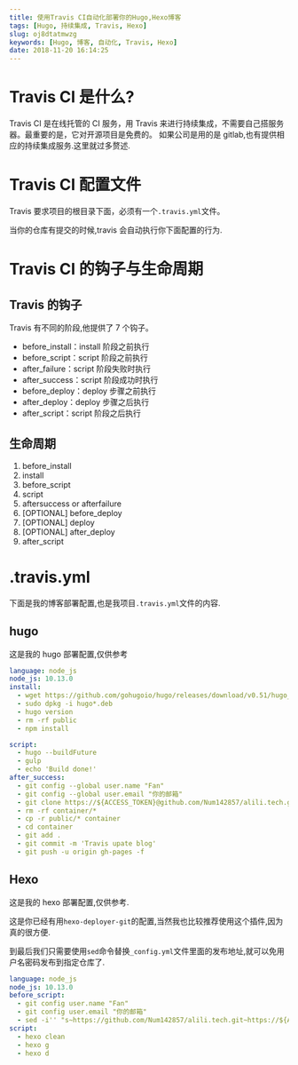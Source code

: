 ```yaml
---
title: 使用Travis CI自动化部署你的Hugo,Hexo博客
tags: [Hugo, 持续集成, Travis, Hexo]
slug: oj8dtatmwzg
keywords: [Hugo, 博客, 自动化, Travis, Hexo]
date: 2018-11-20 16:14:25
---
```


# Travis CI 是什么?

Travis CI 是在线托管的 CI 服务，用 Travis 来进行持续集成，不需要自己搭服务器。最重要的是，它对开源项目是免费的。
如果公司是用的是 gitlab,也有提供相应的持续集成服务.这里就过多赘述.

# Travis CI 配置文件

Travis 要求项目的根目录下面，必须有一个`.travis.yml`文件。

当你的仓库有提交的时候,travis 会自动执行你下面配置的行为.

# Travis CI 的钩子与生命周期

## Travis 的钩子

Travis 有不同的阶段,他提供了 7 个钩子。

- before_install：install 阶段之前执行
- before_script：script 阶段之前执行
- after_failure：script 阶段失败时执行
- after_success：script 阶段成功时执行
- before_deploy：deploy 步骤之前执行
- after_deploy：deploy 步骤之后执行
- after_script：script 阶段之后执行

## 生命周期

1. before_install
2. install
3. before_script
4. script
5. aftersuccess or afterfailure
6. [OPTIONAL] before_deploy
7. [OPTIONAL] deploy
8. [OPTIONAL] after_deploy
9. after_script

# .travis.yml

下面是我的博客部署配置,也是我项目`.travis.yml`文件的内容.

## hugo

这是我的 hugo 部署配置,仅供参考

```yaml
language: node_js
node_js: 10.13.0
install:
  - wget https://github.com/gohugoio/hugo/releases/download/v0.51/hugo_0.51_Linux-64bit.deb
  - sudo dpkg -i hugo*.deb
  - hugo version
  - rm -rf public
  - npm install

script:
  - hugo --buildFuture
  - gulp
  - echo 'Build done!'
after_success:
  - git config --global user.name "Fan"
  - git config --global user.email "你的邮箱"
  - git clone https://${ACCESS_TOKEN}@github.com/Num142857/alili.tech.git container
  - rm -rf container/*
  - cp -r public/* container
  - cd container
  - git add .
  - git commit -m 'Travis upate blog'
  - git push -u origin gh-pages -f
```

## Hexo

这是我的 hexo 部署配置,仅供参考.

这是你已经有用`hexo-deployer-git`的配置,当然我也比较推荐使用这个插件,因为真的很方便.

到最后我们只需要使用`sed`命令替换`_config.yml`文件里面的发布地址,就可以免用户名密码发布到指定仓库了.

```yaml
language: node_js
node_js: 10.13.0
before_script:
  - git config user.name "Fan"
  - git config user.email "你的邮箱"
  - sed -i'' "s~https://github.com/Num142857/alili.tech.git~https://${ACCESS_TOKEN}@github.com/Num142857/alili.tech.git~" _config.yml
script:
  - hexo clean
  - hexo g
  - hexo d
```
